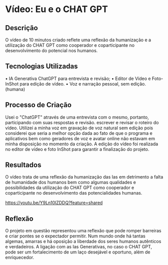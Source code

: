 # Vídeo: Eu e o CHAT GPT

 ## Descrição
 
O vídeo de 10 minutos criado reflete uma reflexão da humanização e a utilização do  CHAT GPT como cooperador e coparticipante no desenvolvimento do potencial nos humanos. 

## Tecnologias Utilizadas

•	IA Generativa ChatGPT para entrevista e revisão;
•	Editor de Vídeo e Foto-InShot para edição de vídeo.
•	Voz e narração pessoal, sem edição.(humana)

## Processo de Criação
Usei o "ChatGPT" através de uma entrevista com o mesmo, portanto, participando com suas respostas e revisão. escrever e revisar o roteiro do vídeo. Utilizei a minha voz em gravação de voz natural sem edição pois considerei que seria a melhor opção dada ao fato de que o programa e aplicativos bem como geradores de voz e avatar online não estavam em minha disposição no momento da criação. A edição do vídeo foi realizada no editor de vídeo e foto InShot para garantir a finalização do projeto.

## Resultados

O vídeo trata de uma reflexão da humanização das Ias em detrimento a falta de humanidade dos humanos bem como algumas qualidades e possibilidades da utilização do CHAT GPT como cooperador e coparticipante no desenvolvimento das potencialidades humanas.

https://youtu.be/Y9Ln10lZDDQ?feature=shared

## Reflexão
O projeto em questão representou uma reflexão que pode romper barreiras e criar pontes se o expectador permitir. Num mundo onde há tantas algemas, amarras e há oposição a liberdade dos seres humanos autênticos e verdadeiros. A ligação com as Ias Generativas, no caso o CHAT GPT, pode ser um fortalecimento de um laço desejável e oportuno, além de enriquecedor.


